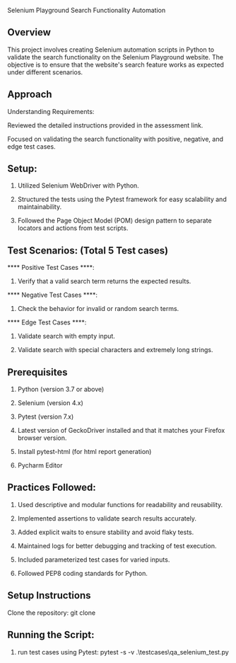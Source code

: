 Selenium Playground Search Functionality Automation

Overview
---------

This project involves creating Selenium automation scripts in Python to validate the search functionality on the Selenium Playground website. The objective is to ensure that the website's search feature works as expected under different scenarios.


Approach
---------

Understanding Requirements:

Reviewed the detailed instructions provided in the assessment link.

Focused on validating the search functionality with positive, negative, and edge test cases.

Setup:
---------

1) Utilized Selenium WebDriver with Python.

2) Structured the tests using the Pytest framework for easy scalability and maintainability.

3) Followed the Page Object Model (POM) design pattern to separate locators and actions from test scripts.

Test Scenarios: (Total 5 Test cases)
------------------------------------

**** Positive Test Cases ****:

1) Verify that a valid search term returns the expected results.

**** Negative Test Cases ****:

1) Check the behavior for invalid or random search terms.

**** Edge Test Cases ****:

1) Validate search with empty input.

2) Validate search with special characters and extremely long strings.

Prerequisites
----------------
1) Python (version 3.7 or above)

2) Selenium (version 4.x)

3) Pytest (version 7.x)    

4) Latest version of GeckoDriver installed and that it matches your Firefox browser version.

5) Install pytest-html (for html report generation)

6) Pycharm Editor

Practices Followed:
----------------------

1) Used descriptive and modular functions for readability and reusability.

2) Implemented assertions to validate search results accurately.

3) Added explicit waits to ensure stability and avoid flaky tests.

4) Maintained logs for better debugging and tracking of test execution.

5) Included parameterized test cases for varied inputs.

6) Followed PEP8 coding standards for Python.

Setup Instructions
-----------------------
Clone the repository:   git clone 

Running the Script:
----------------------
1) run test cases using Pytest:
   pytest -s -v .\testcases\qa_selenium_test.py

